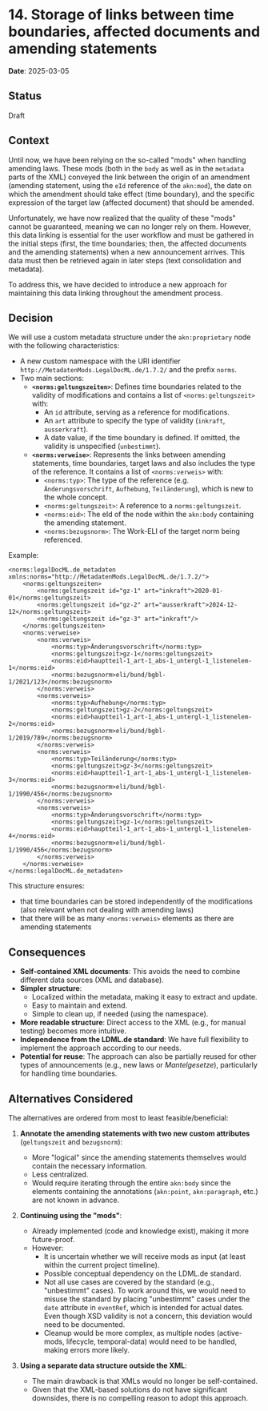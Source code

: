 # 14. Storage of links between time boundaries, affected documents and amending statements

**Date**: 2025-03-05

## Status

Draft

## Context

Until now, we have been relying on the so-called "mods" when handling amending laws. These mods (both in the `body` as well as in the `metadata` parts of the XML) conveyed the link between the origin of an amendment (amending statement, using the `eId` reference of the `akn:mod`), the date on which the amendment should take effect (time boundary), and the specific expression of the target law (affected document) that should be amended.

Unfortunately, we have now realized that the quality of these "mods" cannot be guaranteed, meaning we can no longer rely on them. However, this data linking is essential for the user workflow and must be gathered in the initial steps (first, the time boundaries; then, the affected documents and the amending statements) when a new announcement arrives. This data must then be retrieved again in later steps (text consolidation and metadata).

To address this, we have decided to introduce a new approach for maintaining this data linking throughout the amendment process.

## Decision

We will use a custom metadata structure under the `akn:proprietary` node with the following characteristics:

- A new custom namespace with the URI identifier `http://MetadatenMods.LegalDocML.de/1.7.2/` and the prefix `norms`.
- Two main sections:
  - **`<norms:geltungszeiten>`**: Defines time boundaries related to the validity of modifications and contains a list of `<norms:geltungszeit>` with:
    - An `id` attribute, serving as a reference for modifications.
    - An `art` attribute to specify the type of validity (`inkraft`, `ausserkraft`).
    - A date value, if the time boundary is defined. If omitted, the validity is unspecified (`unbestimmt`).
  - **`<norms:verweise>`**: Represents the links between amending statements, time boundaries, target laws and also includes the type of the reference. It contains a list of `<norms:verweis>` with:
    - `<norms:typ>`: The type of the reference (e.g. `Änderungsvorschrift`, `Aufhebung`, `Teiländerung`), which is new to the whole concept.
    - `<norms:geltungszeit>`: A reference to a `norms:geltungszeit`.
    - `<norms:eid>`: The eId of the node within the `akn:body` containing the amending statement.
    - `<norms:bezugsnorm>`: The Work-ELI of the target norm being referenced.

Example:
```
<norms:legalDocML.de_metadaten xmlns:norms="http://MetadatenMods.LegalDocML.de/1.7.2/">
    <norms:geltungszeiten>
        <norms:geltungszeit id="gz-1" art="inkraft">2020-01-01</norms:geltungszeit>
        <norms:geltungszeit id="gz-2" art="ausserkraft">2024-12-12</norms:geltungszeit>
        <norms:geltungszeit id="gz-3" art="inkraft"/>
    </norms:geltungszeiten>
    <norms:verweise>
        <norms:verweis>
            <norms:typ>Änderungsvorschrift</norms:typ>
            <norms:geltungszeit>gz-1</norms:geltungszeit>
            <norms:eid>hauptteil-1_art-1_abs-1_untergl-1_listenelem-1</norms:eid>
            <norms:bezugsnorm>eli/bund/bgbl-1/2021/123</norms:bezugsnorm>
        </norms:verweis>
        <norms:verweis>
            <norms:typ>Aufhebung</norms:typ>
            <norms:geltungszeit>gz-2</norms:geltungszeit>
            <norms:eid>hauptteil-1_art-1_abs-1_untergl-1_listenelem-2</norms:eid>
            <norms:bezugsnorm>eli/bund/bgbl-1/2019/789</norms:bezugsnorm>
        </norms:verweis>
        <norms:verweis>
            <norms:typ>Teiländerung</norms:typ>
            <norms:geltungszeit>gz-3</norms:geltungszeit>
            <norms:eid>hauptteil-1_art-1_abs-1_untergl-1_listenelem-3</norms:eid>
            <norms:bezugsnorm>eli/bund/bgbl-1/1990/456</norms:bezugsnorm>
        </norms:verweis>
        <norms:verweis>
            <norms:typ>Änderungsvorschrift</norms:typ>
            <norms:geltungszeit>gz-1</norms:geltungszeit>
            <norms:eid>hauptteil-1_art-1_abs-1_untergl-1_listenelem-4</norms:eid>
            <norms:bezugsnorm>eli/bund/bgbl-1/1990/456</norms:bezugsnorm>
        </norms:verweis>
    </norms:verweise>
</norms:legalDocML.de_metadaten>
```
This structure ensures:
- that time boundaries can be stored independently of the modifications (also relevant when not dealing with amending laws)
- that there will be as many `<norms:verweis>` elements as there are amending statements

## Consequences

- **Self-contained XML documents**: This avoids the need to combine different data sources (XML and database).
- **Simpler structure**:
  - Localized within the metadata, making it easy to extract and update.
  - Easy to maintain and extend.
  - Simple to clean up, if needed (using the namespace).
- **More readable structure**: Direct access to the XML (e.g., for manual testing) becomes more intuitive.
- **Independence from the LDML.de standard**: We have full flexibility to implement the approach according to our needs.
- **Potential for reuse**: The approach can also be partially reused for other types of announcements (e.g., new laws or _Mantelgesetze_), particularly for handling time boundaries.

## Alternatives Considered

The alternatives are ordered from most to least feasible/beneficial:

1. **Annotate the amending statements with two new custom attributes** (`geltungszeit` and `bezugsnorm`):
   - More "logical" since the amending statements themselves would contain the necessary information.
   - Less centralized.
   - Would require iterating through the entire `akn:body` since the elements containing the annotations (`akn:point`, `akn:paragraph`, etc.) are not known in advance.

2. **Continuing using the "mods"**:
   - Already implemented (code and knowledge exist), making it more future-proof.
   - However:
     - It is uncertain whether we will receive mods as input (at least within the current project timeline).
     - Possible conceptual dependency on the LDML.de standard.
     - Not all use cases are covered by the standard (e.g., "unbestimmt" cases). To work around this, we would need to misuse the standard by placing "unbestimmt" cases under the `date` attribute in `eventRef`, which is intended for actual dates. Even though XSD validity is not a concern, this deviation would need to be documented.
     - Cleanup would be more complex, as multiple nodes (active-mods, lifecycle, temporal-data) would need to be handled, making errors more likely.

3. **Using a separate data structure outside the XML**:
   - The main drawback is that XMLs would no longer be self-contained.
   - Given that the XML-based solutions do not have significant downsides, there is no compelling reason to adopt this approach.
